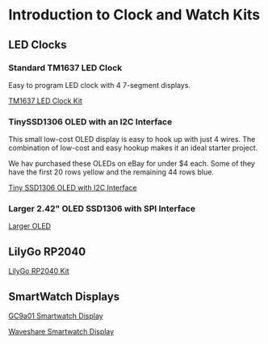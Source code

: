 # Introduction to Clock and Watch Kits

## LED Clocks

### Standard TM1637 LED Clock

Easy to program LED clock with 4 7-segment displays.

[TM1637 LED Clock Kit](./tm1637/index.md)

### TinySSD1306 OLED with an I2C Interface


This small low-cost OLED display is easy to hook up with just 4 wires.
The combination of low-cost and easy hookup makes it an ideal
starter project.

We hav purchased these OLEDs on eBay for under $4 each.  Some of
they have the first 20 rows yellow and the remaining 44 rows blue.

[Tiny SSD1306 OLED with I2C Interface](./ssd1306-i2c/index.md)

### Larger 2.42" OLED SSD1306 with SPI Interface

[Larger OLED](./oled-large/index.md)

### 

## LilyGo RP2040

[LilyGo RP2040 Kit](./lilygo/index.md)

## SmartWatch Displays

[GC9a01 Smartwatch Display](./gc9a01/index.md)

[Waveshare Smartwatch Display](./waveshare/index.md)

